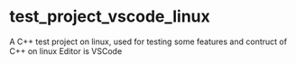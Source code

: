 # test_project_vscode_linux
A C++ test project on linux, used for testing some features and contruct of C++ on linux
Editor is VSCode

